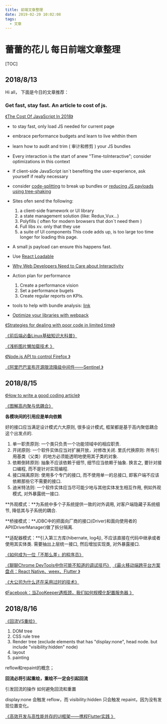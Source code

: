 ```yaml
---
title: 前端文章整理
date: 2019-02-20 10:02:08
tags: 
  - 文章
---
```

# 蕾蕾的花儿 每日前端文章整理

[TOC]

## 2018/8/13 
Hi all，
下面是今日的文章推荐：

### Get fast, stay fast. An article to cost of js.
[《The Cost Of JavaScript In 2018》](https://medium.com/@addyosmani/the-cost-of-javascript-in-2018-7d8950fbb5d4)
 - to stay fast, only load JS needed for current page
 - embrace performance budgets and learn to live whthin them
 - learn how to audit and trim ( 审计和修剪 ) your JS bundles
 - Every interaction is the start of anew "Time-toInteractive"; consider optimizations in this context
 - If client-side JavaScript isn`t benefiting the user-experience, ask yourself if really necessary
 - consider [code-splitting](https://webpack.js.org/guides/code-splitting/) to break up bundles or [reducing JS payloads using tree-shaking](https://developers.google.com/web/fundamentals/performance/optimizing-javascript/tree-shaking/)

- Sites ofen send the following:
  1. a client-side framework or UI library
  2. a state management solution (like: Redux,Vux...)
  3. Polyfills ( often for modern browsers that don`t need them )
  4. Full libs xv. only that they use
  5. a suite of UI components
    This code adds up, is too large too time longer for loading this page.

- A small js payload can ensure this happens fast.
- Use [React Loadable](https://github.com/jamiebuilds/react-loadable)
- [Why Web Developers Need to Care about Interactivity](https://philipwalton.com/articles/why-web-developers-need-to-care-about-interactivity/)
- Action plan for performance 
  1. Create a performance vision
  2. Set a performance bugets
  3. Create regular reports on KPIs.

- tools to help with bundle analysis: [link](https://www.npmjs.com/package/webpack-bundle-analyzer)
- [Optimize your libraries with webpack](https://github.com/GoogleChromeLabs/webpack-libs-optimizations)

[《Strategies for dealing with poor code in limited time》](https://chrismm.com/blog/strategies-for-dealing-with-poor-code-in-limited-time/)

[《前后端必备Linux基础知识大科普》](https://juejin.im/post/5b6c3bbae51d4533f5286aff)

[《浅析图片懒加载技术 》](https://mp.weixin.qq.com/s/JYglEGYN9tnGpDg7ARPx7w?)

[《Node.js API to control Firefox 》](https://github.com/deepsweet/foxr)

[《阿里巴巴宣布开源限流降级中间件——Sentinel 》](https://mp.wixin.qq.com/s/s-4JeeATl9NpkxUIeBHvSw)


## 2018/8/15

[《How to write a good coding article》](//zellwk.com/blog/writing-good-coding-articles/)

 [《图解高内聚与低耦合》](//www.cnblogs.com/xdecode/p/9393885.html)

**各模块间的引用应是单向依赖**

好的接口应当满足设计模式六大原则, 很多设计模式, 框架都是基于高内聚低耦合这个出发点的.

1. 单一职责原则: 一个类只负责一个功能领域中的相应职责.
2. 开闭原则: 一个软件实体应当对扩展开放，对修改关闭.
  里氏代换原则: 所有引用基类（父类）的地方必须能透明地使用其子类的对象.
3. 依赖倒转原则: 抽象不应该依赖于细节, 细节应当依赖于抽象. 换言之, 要针对接口编程, 而不是针对实现编程.
4. 接口隔离原则: 使用多个专门的接口, 而不使用单一的总接口, 即客户端不应该依赖那些它不需要的接口.
5. 迪米特法则: 一个软件实体应当尽可能少地与其他实体发生相互作用, 例如外观模式, 对外暴露统一接口.

**外观模式：**为系统中多个子系统提供一致的对外调用, 对客户端隐藏子系统细节, 降低其与子系统的耦合.

**桥接模式：**JDBC中的把面向厂商的接口(Driver)和面向使用者的API(DriverManager)做了拆分隔离.

**适配器模式：**引入第三方库(hibernate, log4j), 不应该直接在代码中继承或者使用其实体类.
需要抽出上层统一接口, 然后增加实现类, 对外暴露接口.

[《如何成为一位「不那么差」的程序员》](//juejin.im/post/5b70cdf6e51d456665220632)

[《聊聊Chrome DevTools中你可能不知道的调试技巧》](//zhuanlan.zhihu.com/p/42059158)
[《最火移动端跨平台方案盘点：React Native、weex、Flutter 》](www.52im.net/thread-1870-1-1.html)

[《大公司为什么还在采用过时的技术》](www.cnblogs.com/rjzheng/p/9463577.html)

[《Facebook：当ZooKeeper遇瓶颈，我们如何规模化配置服务器 》](//mp.weixin.qq.com/s/QByd_6eQ0LS8Qqx7A5uNqA)


## 2018/8/16

[《回流VS重绘》](https://juejin.im/post/5b72dbdb518825614f00576e)

1. DOM tree 
2. CSS rule tree
3. Render tree (exclude elements that has "display:none", head node. but include "visibility:hidden" node) 
4. layout
5. painting

reflow和repaint的概念；

**回流必将引起重绘，重绘不一定会引起回流**

引发回流的操作
如何避免回流和重置

 display:none 会触发 reflow，而 visibility:hidden 只会触发 repaint，因为没有发现位置变化。




[《高效开发与高性能并存的UI框架——携程Flutter实践 》](https://mp.weixin.qq.com/s/l6xvmnLE6HfRtw6upo6yUA)